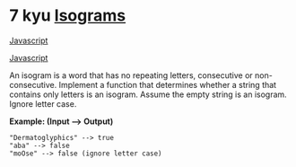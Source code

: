 # 7 kyu [Isograms](https://www.codewars.com/kata/54ba84be607a92aa900000f1)

<!-- START LANGUAGE_LINKS -->

[Javascript](./javascript.js)

[Javascript](./javascript1.js)

<!-- END LANGUAGE_LINKS -->

An isogram is a word that has no repeating letters, consecutive or non-consecutive. Implement a function that determines whether a string that contains only letters is an isogram. Assume the empty string is an isogram. Ignore letter case.

**Example: (Input --> Output)**
```
"Dermatoglyphics" --> true
"aba" --> false
"moOse" --> false (ignore letter case)
```
